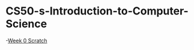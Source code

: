# CS50-s-Introduction-to-Computer-Science

-[Week 0 Scratch](https://github.com/Tomandjerry1995/CS50-s-Introduction-to-Computer-Science/tree/main/Week%200_Scratch) 
